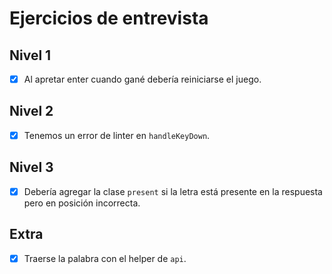 # Ejercicios de entrevista

## Nivel 1
- [X] Al apretar enter cuando gané debería reiniciarse el juego.

## Nivel 2
- [X] Tenemos un error de linter en `handleKeyDown`.

## Nivel 3
- [X] Debería agregar la clase `present` si la letra está presente en la respuesta pero en posición incorrecta.

## Extra
- [X] Traerse la palabra con el helper de `api`.
